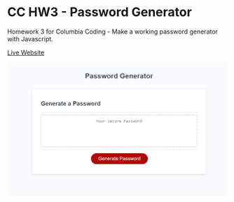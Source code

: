 # CC HW3 - Password Generator

Homework 3 for Columbia Coding - Make a working password generator with Javascript.

[Live Website](https://sagegrayson.github.io/CC-HW3---Password-Generator/)

![Password Generator Screenshot](/assets/images/Screenshot.png "Password Generator")
